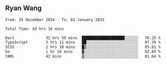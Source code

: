 ## Ryan Wang

<!--START_SECTION:waka-->

```txt
From: 25 December 2024 - To: 01 January 2025

Total Time: 43 hrs 16 mins

Dart              32 hrs 59 mins  ███████████████████░░░░░░   76.25 %
TypeScript        3 hrs 11 mins   ██░░░░░░░░░░░░░░░░░░░░░░░   07.39 %
SCSS              2 hrs 10 mins   █▒░░░░░░░░░░░░░░░░░░░░░░░   05.01 %
Go                1 hr 14 mins    ▓░░░░░░░░░░░░░░░░░░░░░░░░   02.85 %
YAML              42 mins         ▒░░░░░░░░░░░░░░░░░░░░░░░░   01.64 %
```

<!--END_SECTION:waka-->
